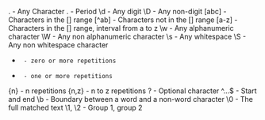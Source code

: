 .      - Any Character
\.     - Period
\d     - Any digit
\D     - Any non-digit
[abc]  - Characters in the [] range
[^ab]  - Characters not in the [] range
[a-z]  - Characters in the [] range, interval from a to z
\w     - Any alphanumeric character
\W     - Any non alphanumeric character
\s     - Any whitespace
\S     - Any non whitespace character
*      - zero or more repetitions
+      - one or more repetitions
{n}    - n repetitions
{n,z}  - n to z repetitions
?      - Optional character
^...$  - Start and end
\b     - Boundary between a word and a non-word character
\0     - The full matched text
\1, \2 - Group 1, group 2
